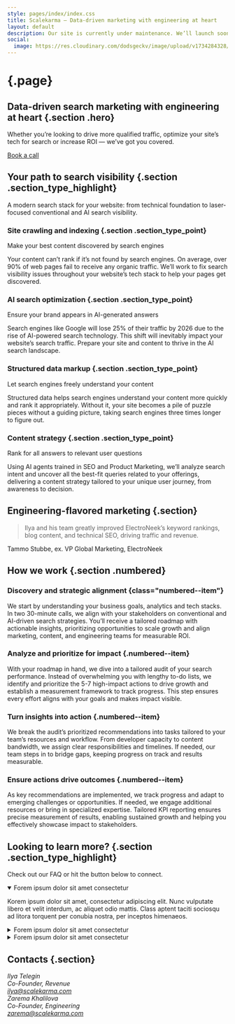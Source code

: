```yaml
---
style: pages/index/index.css
title: Scalekarma – Data-driven marketing with engineering at heart
layout: default
description: Our site is currently under maintenance. We’ll launch soon!
social:
  image: https://res.cloudinary.com/dodsgeckv/image/upload/v1734284328/scalekarma-og-image_ywgbhw.png
---
```


# <logo class="page--logo" /> {.page}

<ripples />

<ripples position="bottom" />

## Data-driven **search&nbsp;marketing** with **engineering** at&nbsp;heart {.section .hero}

Whether you’re looking to drive more qualified traffic, optimize your site’s tech for
search or increase ROI — we’ve got you covered.

[Book a call](#book-a-call)

## Your path to **search&nbsp;visibility** {.section .section_type_highlight}

A modern search stack for your website: from technical foundation to laser-focused
conventional and AI search visibility.

### Site crawling and&nbsp;indexing {.section .section_type_point}

Make your best content discovered by search engines

Your content can’t rank if it’s not found by search engines. On average, over 90% of
web pages fail to receive any organic traffic. We’ll work to fix search visibility
issues throughout your website’s tech stack to help your pages get discovered.

### AI&nbsp;search optimization {.section .section_type_point}

Ensure your brand appears in AI-generated answers

Search engines like Google will lose 25% of their traffic by 2026 due to the rise of
AI-powered search technology. This shift will inevitably impact your website’s search
traffic. Prepare your site and content to thrive in the AI search landscape.

### Structured&nbsp;data markup {.section .section_type_point}

Let search engines freely understand your content

Structured data helps search engines understand your content more quickly and rank it
appropriately. Without it, your site becomes a pile of puzzle pieces without a
guiding picture, taking search engines three times longer to figure out.

### Content strategy {.section .section_type_point}

Rank for all answers to relevant user questions

Using AI agents trained in SEO and Product Marketing, we’ll analyze search intent and
uncover all the best-fit queries related to your offerings, delivering a content
strategy tailored to your unique user journey, from awareness to decision.

## Engineering-flavored **marketing** {.section}

> Ilya and his team greatly improved ElectroNeek’s keyword rankings, blog content,
> and technical SEO, driving traffic and revenue.

Tammo Stubbe, ex. VP Global Marketing, ElectroNeek

## How we **work** {.section .numbered}

<ripples position="left" />

### Discovery and strategic alignment {class="numbered--item"}

We start by understanding your business goals, analytics and tech stacks. In two
30-minute calls, we align with your stakeholders on conventional and AI-driven search
strategies. You’ll receive a tailored roadmap with actionable insights, prioritizing
opportunities to scale growth and align marketing, content, and engineering teams for
measurable ROI.

### Analyze and prioritize for impact {.numbered--item}

With your roadmap in hand, we dive into a tailored audit of your search performance.
Instead of overwhelming you with lengthy to-do lists, we identify and prioritize the
5-7 high-impact actions to drive growth and establish a measurement framework to
track progress. This step ensures every effort aligns with your goals and makes
impact visible.

### Turn insights into action {.numbered--item}

We break the audit’s prioritized recommendations into tasks tailored to your team’s
resources and workflow. From developer capacity to content bandwidth, we assign clear
responsibilities and timelines. If needed, our team steps in to bridge gaps, keeping
progress on track and results measurable.

### Ensure actions drive outcomes {.numbered--item}

As key recommendations are implemented, we track progress and adapt to emerging
challenges or opportunities. If needed, we engage additional resources or bring in
specialized expertise. Tailored KPI reporting ensures precise measurement of results,
enabling sustained growth and helping you effectively showcase impact to
stakeholders.

## Looking to **learn&nbsp;more?** {.section .section_type_highlight}

Check out our FAQ or hit the button below to connect.

<details open>
  <summary>Forem ipsum dolor sit amet consectetur</summary>

Korem ipsum dolor sit amet, consectetur adipiscing elit. Nunc vulputate libero et
velit interdum, ac aliquet odio mattis. Class aptent taciti sociosqu ad litora
torquent per conubia nostra, per inceptos himenaeos.

</details>

<details>
  <summary>Forem ipsum dolor sit amet consectetur</summary>

Korem ipsum dolor sit amet, consectetur adipiscing elit. Nunc vulputate libero et
velit interdum, ac aliquet odio mattis. Class aptent taciti sociosqu ad litora
torquent per conubia nostra, per inceptos himenaeos.

</details>

<details>
  <summary>Forem ipsum dolor sit amet consectetur</summary>

Korem ipsum dolor sit amet, consectetur adipiscing elit. Nunc vulputate libero et
velit interdum, ac aliquet odio mattis. Class aptent taciti sociosqu ad litora
torquent per conubia nostra, per inceptos himenaeos.

</details>

## Contacts {.section}

<address>
  Ilya Telegin<br/>
  Co-Founder, Revenue<br/>
  <a href="mailto:ilya@scalekarma.com">ilya@scalekarma.com</a>
</address>

<address>
  Zarema Khalilova<br/>
  Co-Founder, Engineering<br/>
  <a href="mailto:zarema@scalekarma.com">zarema@scalekarma.com</a>
</address>
